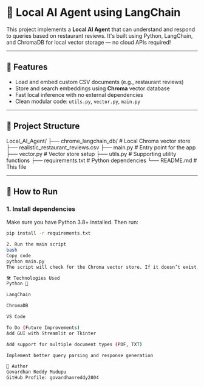 # 🤖 Local AI Agent using LangChain

This project implements a **Local AI Agent** that can understand and respond to queries based on restaurant reviews. It's built using Python, LangChain, and ChromaDB for local vector storage — no cloud APIs required!

---

## 🧠 Features

- Load and embed custom CSV documents (e.g., restaurant reviews)
- Store and search embeddings using **Chroma** vector database
- Fast local inference with no external dependencies
- Clean modular code: `utils.py`, `vector.py`, `main.py`

---

## 📁 Project Structure
Local_AI_Agent/
├── chrome_langchain_db/ # Local Chroma vector store
├── realistic_restaurant_reviews.csv
├── main.py # Entry point for the app
├── vector.py # Vector store setup
├── utils.py # Supporting utility functions
├── requirements.txt # Python dependencies
└── README.md # This file

---

## 🚀 How to Run

### 1. Install dependencies
Make sure you have Python 3.8+ installed. Then run:

```bash
pip install -r requirements.txt

2. Run the main script
bash
Copy code
python main.py
The script will check for the Chroma vector store. If it doesn’t exist, it will create one using the reviews in the CSV file.

🛠 Technologies Used
Python 🐍

LangChain

ChromaDB

VS Code

To Do (Future Improvements)
Add GUI with Streamlit or Tkinter

Add support for multiple document types (PDF, TXT)

Implement better query parsing and response generation

👤 Author
Govardhan Reddy Mudupu
GitHub Profile: govardhanreddy2804
